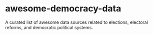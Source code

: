 # awesome-democracy-data
A curated list of awesome data sources related to elections, electoral reforms, and democratic political systems.
